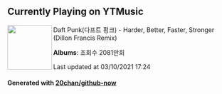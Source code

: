 ## Currently Playing on YTMusic

[<img align="left" width="100" src="https://i.ytimg.com/vi/e5CxXNUTDN4/sddefault.jpg?sqp=-oaymwEWCJADEOEBIAQqCghqEJQEGHgg6AJIWg&rs">](https://music.youtube.com/watch?v=e5CxXNUTDN4)

Daft Punk(다프트 펑크) - Harder, Better, Faster, Stronger (Dillon Francis Remix)

**Albums**: 조회수 2081만회

Last updated at 03/10/2021 17:24

#### Generated with [20chan/github-now](https://github.com/20chan/github-now)


<!--
**20chan/20chan** is a ✨ _special_ ✨ repository because its `README.md` (this file) appears on your GitHub profile.

Here are some ideas to get you started:

- 🔭 I’m currently working on ...
- 🌱 I’m currently learning ...
- 👯 I’m looking to collaborate on ...
- 🤔 I’m looking for help with ...
- 💬 Ask me about ...
- 📫 How to reach me: ...
- 😄 Pronouns: ...
- ⚡ Fun fact: ...
-->
